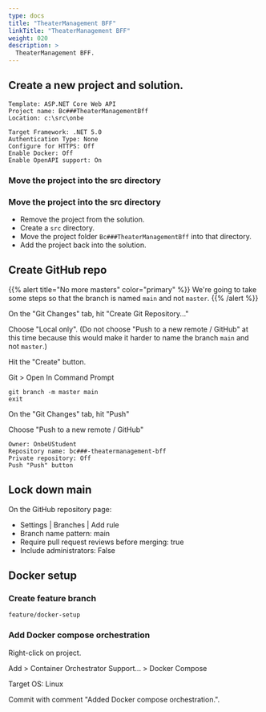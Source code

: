 ```yaml
---
type: docs
title: "TheaterManagement BFF"
linkTitle: "TheaterManagement BFF"
weight: 020
description: >
  TheaterManagement BFF.
---
```


## Create a new project and solution.

~~~
Template: ASP.NET Core Web API
Project name: Bc###TheaterManagementBff
Location: c:\src\onbe

Target Framework: .NET 5.0
Authentication Type: None
Configure for HTTPS: Off
Enable Docker: Off
Enable OpenAPI support: On
~~~

### Move the project into the src directory

### Move the project into the src directory

 - Remove the project from the solution.
 - Create a `src` directory.
 - Move the project folder `Bc###TheaterManagementBff` into that directory.
 - Add the project back into the solution.


## Create GitHub repo

{{% alert title="No more masters" color="primary" %}}
We're going to take some steps so that the branch is named `main` and not `master`.
{{% /alert %}}

On the "Git Changes" tab, hit "Create Git Repository..."

Choose "Local only". (Do not choose "Push to a new remote / GitHub" at this time because this would make it harder to name the branch `main` and not `master`.)

Hit the "Create" button.

Git > Open In Command Prompt

~~~
git branch -m master main
exit
~~~

On the "Git Changes" tab, hit "Push"

Choose "Push to a new remote / GitHub"

~~~
Owner: OnbeUStudent
Repository name: bc###-theatermanagement-bff
Private repository: Off
Push "Push" button
~~~

## Lock down main

On the GitHub repository page:
 - Settings | Branches | Add rule
 - Branch name pattern: main
 - Require pull request reviews before merging: true
 - Include administrators: False

## Docker setup

### Create feature branch

~~~
feature/docker-setup
~~~

### Add Docker compose orchestration

Right-click on project.

Add > Container Orchestrator Support... > Docker Compose

Target OS: Linux

Commit with comment "Added Docker compose orchestration.".

